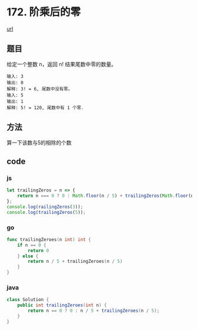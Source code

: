 # 172. 阶乘后的零

[url](https://leetcode-cn.com/problems/factorial-trailing-zeroes/)


## 题目

给定一个整数 n，返回 n! 结果尾数中零的数量。

```
输入: 3
输出: 0
解释: 3! = 6, 尾数中没有零。
输入: 5
输出: 1
解释: 5! = 120, 尾数中有 1 个零.
```

## 方法

算一下该数与5的相除的个数

## code

### js

```js
let trailingZeros = n => {
    return n === 0 ? 0 : Math.floor(n / 5) + trailingZeros(Math.floor(n / 5));
};
console.log(railingZeros(3));
console.log(trailingZeros(5));
```

### go

```go
func trailingZeroes(n int) int {
	if n == 0 {
		return 0
	} else {
		return n / 5 + trailingZeroes(n / 5)
	}
}
```

### java

```java
class Solution {
    public int trailingZeroes(int n) {
        return n == 0 ? 0 : n / 5 + trailingZeroes(n / 5);
    }
}
```

